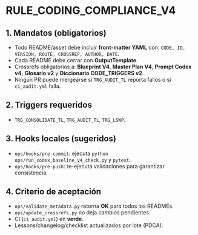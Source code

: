 # RULE_CODING_COMPLIANCE_V4

## 1. Mandatos (obligatorios)
- Todo README/asset debe incluir **front-matter YAML** con: `CODE, ID, VERSION, ROUTE, CROSSREF, AUTHOR, DATE`.
- Cada README debe cerrar con **OutputTemplate**.
- Crossrefs obligatorios a: **Blueprint V4**, **Master Plan V4**, **Prompt Codex v4**, **Glosario v2** y **Diccionario CODE_TRIGGERS v2**.
- Ningún PR puede mergearse si `TRG_AUDIT_TL` reporta fallos o si `ci_audit.yml` falla.

## 2. Triggers requeridos
- `TRG_CONSOLIDATE_TL`, `TRG_AUDIT_TL`, `TRG_LSWP`.

## 3. Hooks locales (sugeridos)
- `ops/hooks/pre-commit`: ejecuta `python ops/run_codex_baseline_v4_check.py` y `pytest`.
- `ops/hooks/pre-push`: re-ejecuta validaciones para garantizar consistencia.

## 4. Criterio de aceptación
- `ops/validate_metadata.py` retorna **OK** para todos los READMEs.
- `ops/update_crossrefs.py` no deja cambios pendientes.
- CI (`ci_audit.yml`) en **verde**.
- Lessons/changelog/checklist actualizados por lote (PDCA).

